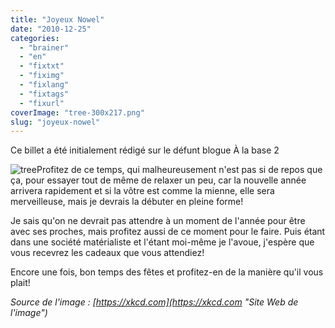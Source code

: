 ```yaml
---
title: "Joyeux Nowel"
date: "2010-12-25"
categories: 
  - "brainer"
  - "en"
  - "fixtxt"
  - "fiximg"
  - "fixlang"
  - "fixtags"
  - "fixurl"
coverImage: "tree-300x217.png"
slug: "joyeux-nowel"
---
```


Ce billet a été initialement rédigé sur le défunt blogue À la base 2

![](images/tree-300x217.png "tree")Profitez de ce temps, qui malheureusement n'est pas si de repos que ça, pour essayer tout de même de relaxer un peu, car la nouvelle année arrivera rapidement et si la vôtre est comme la mienne, elle sera merveilleuse, mais je devrais la débuter en pleine forme!

Je sais qu'on ne devrait pas attendre à un moment de l'année pour être avec ses proches, mais profitez aussi de ce moment pour le faire. Puis étant dans une société matérialiste et l'étant moi-même je l'avoue, j'espère que vous recevrez les cadeaux que vous attendiez!

Encore une fois, bon temps des fêtes et profitez-en de la manière qu'il vous plait!

_Source de l'image : [https://xkcd.com](https://xkcd.com "Site Web de l'image")_
